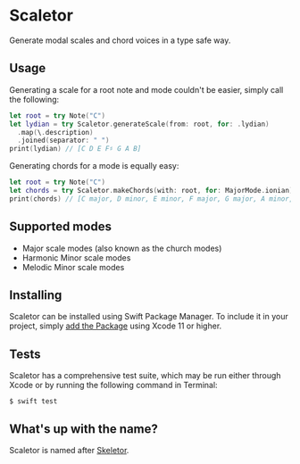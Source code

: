 # Scaletor

Generate modal scales and chord voices in a type safe way.

## Usage

Generating a scale for a root note and mode couldn't be easier, simply call the following:

```swift
let root = try Note("C")
let lydian = try Scaletor.generateScale(from: root, for: .lydian)
  .map(\.description)
  .joined(separator: " ")
print(lydian) // [C D E F♯ G A B]
```

Generating chords for a mode is equally easy:

```swift
let root = try Note("C")
let chords = try Scaletor.makeChords(with: root, for: MajorMode.ionian)
print(chords) // [C major, D minor, E minor, F major, G major, A minor, B diminished]
```

## Supported modes

- Major scale modes (also known as the church modes)
- Harmonic Minor scale modes
- Melodic Minor scale modes

## Installing

Scaletor can be installed using Swift Package Manager. To include it in your project, simply [add the Package](https://developer.apple.com/documentation/xcode/adding_package_dependencies_to_your_app) using Xcode 11 or higher.

## Tests

Scaletor has a comprehensive test suite, which may be run either through Xcode or by running the following command in Terminal:

    $ swift test

## What's up with the name?

Scaletor is named after [Skeletor](https://en.wikipedia.org/wiki/Skeletor).
